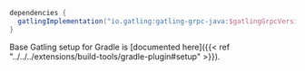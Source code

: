 ```gradle
dependencies {
  gatlingImplementation("io.gatling:gatling-grpc-java:$gatlingGrpcVersion")
}
```

Base Gatling setup for Gradle is [documented here]({{< ref "../../../extensions/build-tools/gradle-plugin#setup" >}}).
